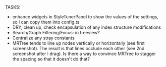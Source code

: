 TASKS:
- enhance widgets in StyleTunerPanel to show the values of the settings, so I can copy them into config.ts
- DRY, clean up, check encapsulation of any index structure modifications
- Search/Graph Filtering/Focus: in treeview?
- Centralize any stray constants
- MRTree tends to line up nodes vertically or horizontally (see first screenshot). The result is that lines occlude each other (see 2nd screenshot after I drag). Is there a way to convince MRTree to stagger the spacing so that it doesn't do that?

